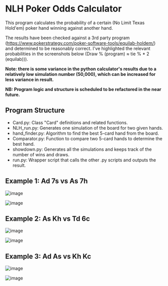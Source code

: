 # NLH Poker Odds Calculator

This program calculates the probability of a certain (No Limit Texas Hold'em) poker hand winning against another hand.

The results have been checked against a 3rd party program (https://www.pokerstrategy.com/poker-software-tools/equilab-holdem/) and determined to be reasonably correct. I've highlighted the relevant probabilities in the screenshots below (Draw % (program) ≈ tie % * 2 (equilab))).

**Note: there is some variance in the python calculator's results due to a relatively low simulation number (50,000), which can be increased for less variance in result.**

**NB: Program logic and structure is scheduled to be refactored in the near future.**

## Program Structure
* Card.py: Class "Card" definitions and related functions.
* NLH_run.py: Generates one simulation of the board for two given hands.
* hand_finder.py: Algorithm to find the best 5-card hand from the board.
* Comparator.py: Function to compare two 5-card hands to determine the best hand.
* showdown.py: Generates all the simulations and keeps track of the number of wins and draws.
* run.py: Wrapper script that calls the other .py scripts and outputs the result.

## Example 1: Ad 7s vs As 7h
![image](https://user-images.githubusercontent.com/62014067/127465151-9524d137-9a4b-4b8a-8706-85016a8518c8.png)

![image](https://user-images.githubusercontent.com/62014067/127757530-d8a15998-4f91-4816-b209-ef6998802f96.png)

## Example 2: As Kh vs Td 6c
![image](https://user-images.githubusercontent.com/62014067/127466808-e19cb406-acdf-4b26-9eea-f55c2ccff13b.png)

![image](https://user-images.githubusercontent.com/62014067/127757595-408d1d13-9f01-4f03-b2c6-e7a2e675e8e2.png)

## Example 3: Ad As vs Kh Kc
![image](https://user-images.githubusercontent.com/62014067/127467232-6d9c5c8b-c895-4d78-b6fe-64810ef7c665.png)

![image](https://user-images.githubusercontent.com/62014067/127757610-874bf7ea-6ed0-4002-8426-fb2417355ba4.png)

